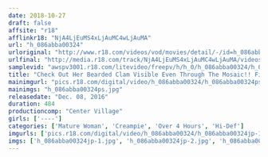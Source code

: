 ```yaml
---
date: 2018-10-27
draft: false
affsite: "r18"
afflinkr18: "NjA4LjEuMS4xLjAuMC4wLjAuMA"
url: "h_086abba00324"
urloriginal: "http://www.r18.com/videos/vod/movies/detail/-/id=h_086abba00324"
urlfinal: "http://media.r18.com/track/NjA4LjEuMS4xLjAuMC4wLjAuMA/videos/vod/movies/detail/-/id=h_086abba00324"
samplevid: "awspv3001.r18.com/litevideo/freepv/h/h_0/h_086abba00324/h_086abba00324_dmb_w.mp4"
title: "Check Out Her Bearded Clam Visible Even Through The Mosaic!! Fifty Something, Sixty Something, And Seventy Something Ladies These Old Bags Want To Experience Loving Creampie Sex Before They Hang Their Pussies Out To Dry 30 Ladies/8 Hours"
mainimgurl: "pics.r18.com/digital/video/h_086abba00324/h_086abba00324ps.jpg"
mainimgs: "h_086abba00324ps.jpg"
releasedate: "Dec. 08, 2016"
duration: 484
productioncomp: "Center Village"
girls: ['----']
categories: ['Mature Woman', 'Creampie', 'Over 4 Hours', 'Hi-Def']
imgurls: ['pics.r18.com/digital/video/h_086abba00324/h_086abba00324jp-1.jpg', 'pics.r18.com/digital/video/h_086abba00324/h_086abba00324jp-2.jpg', 'pics.r18.com/digital/video/h_086abba00324/h_086abba00324jp-3.jpg', 'pics.r18.com/digital/video/h_086abba00324/h_086abba00324jp-4.jpg', 'pics.r18.com/digital/video/h_086abba00324/h_086abba00324jp-5.jpg', 'pics.r18.com/digital/video/h_086abba00324/h_086abba00324jp-6.jpg', 'pics.r18.com/digital/video/h_086abba00324/h_086abba00324jp-7.jpg', 'pics.r18.com/digital/video/h_086abba00324/h_086abba00324jp-8.jpg', 'pics.r18.com/digital/video/h_086abba00324/h_086abba00324jp-9.jpg', 'pics.r18.com/digital/video/h_086abba00324/h_086abba00324jp-10.jpg', 'pics.r18.com/digital/video/h_086abba00324/h_086abba00324jp-11.jpg', 'pics.r18.com/digital/video/h_086abba00324/h_086abba00324jp-12.jpg', 'pics.r18.com/digital/video/h_086abba00324/h_086abba00324jp-13.jpg', 'pics.r18.com/digital/video/h_086abba00324/h_086abba00324jp-14.jpg', 'pics.r18.com/digital/video/h_086abba00324/h_086abba00324jp-15.jpg', 'pics.r18.com/digital/video/h_086abba00324/h_086abba00324jp-16.jpg', 'pics.r18.com/digital/video/h_086abba00324/h_086abba00324jp-17.jpg', 'pics.r18.com/digital/video/h_086abba00324/h_086abba00324jp-18.jpg', 'pics.r18.com/digital/video/h_086abba00324/h_086abba00324jp-19.jpg', 'pics.r18.com/digital/video/h_086abba00324/h_086abba00324jp-20.jpg']
imgs: ['h_086abba00324jp-1.jpg', 'h_086abba00324jp-2.jpg', 'h_086abba00324jp-3.jpg', 'h_086abba00324jp-4.jpg', 'h_086abba00324jp-5.jpg', 'h_086abba00324jp-6.jpg', 'h_086abba00324jp-7.jpg', 'h_086abba00324jp-8.jpg', 'h_086abba00324jp-9.jpg', 'h_086abba00324jp-10.jpg', 'h_086abba00324jp-11.jpg', 'h_086abba00324jp-12.jpg', 'h_086abba00324jp-13.jpg', 'h_086abba00324jp-14.jpg', 'h_086abba00324jp-15.jpg', 'h_086abba00324jp-16.jpg', 'h_086abba00324jp-17.jpg', 'h_086abba00324jp-18.jpg', 'h_086abba00324jp-19.jpg', 'h_086abba00324jp-20.jpg']
---
```

